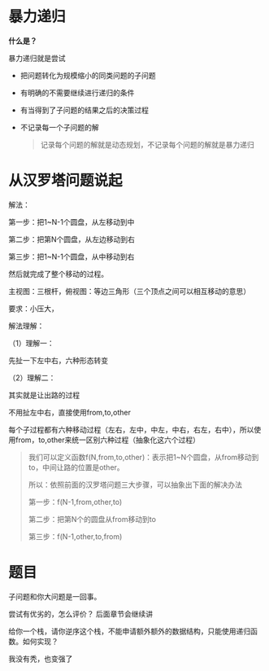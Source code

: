 # 暴力递归

**什么是？**

暴力递归就是尝试

- 把问题转化为规模缩小的同类问题的子问题

- 有明确的不需要继续进行递归的条件

- 有当得到了子问题的结果之后的决策过程

- 不记录每一个子问题的解

  > 记录每个问题的解就是动态规划，不记录每个问题的解就是暴力递归









# 从汉罗塔问题说起

解法：

第一步：把1~N-1个圆盘，从左移动到中

第二步：把第N个圆盘，从左边移动到右

第三步：把1~N-1个圆盘，从中移动到右

然后就完成了整个移动的过程。





主视图：三根杆，俯视图：等边三角形（三个顶点之间可以相互移动的意思）

要求：小压大，

解法理解：

（1）理解一：

先扯一下左中右，六种形态转变

（2）理解二：

其实就是让出路的过程

不用扯左中右，直接使用from,to,other

每个子过程都有六种移动过程（左右，左中，中左，中右，右左，右中），所以使用from，to,other来统一区别六种过程（抽象化这六个过程）

> 我们可以定义函数f(N,from,to,other)：表示把1~N个圆盘，从from移动到to，中间让路的位置是other。
>
> 所以：依照前面的汉罗塔问题三大步骤，可以抽象出下面的解决办法
>
> 第一步：f(N-1,from,other,to)
>
> 第二步：把第N个的圆盘从from移动到to
>
> 第三步：f(N-1,other,to,from)



# 题目

子问题和你大问题是一回事。

尝试有优劣的，怎么评价？ 后面章节会继续讲

给你一个栈，请你逆序这个栈，不能申请额外额外的数据结构，只能使用递归函数。如何实现？

我没有秃，也变强了

